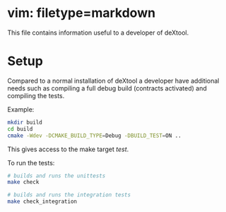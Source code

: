 # vim: filetype=markdown

This file contains information useful to a developer of deXtool.

# Setup
Compared to a normal installation of deXtool a developer have additional needs
such as compiling a full debug build (contracts activated) and compiling the
tests.

Example:
```sh
mkdir build
cd build
cmake -Wdev -DCMAKE_BUILD_TYPE=Debug -DBUILD_TEST=ON ..
```

This gives access to the make target _test_.

To run the tests:
```sh
# builds and runs the unittests
make check

# builds and runs the integration tests
make check_integration
```
